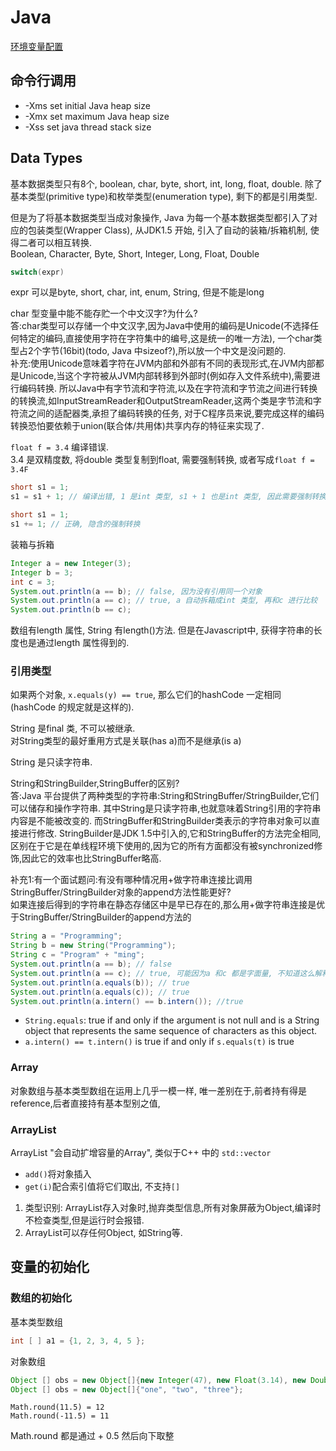 # Java
[环境变量配置](http://jingyan.baidu.com/article/f96699bb8b38e0894e3c1bef.html)

## 命令行调用

- -Xms<size>        set initial Java heap size
- -Xmx<size>        set maximum Java heap size
- -Xss<size>        set java thread stack size

## Data Types
基本数据类型只有8个, boolean, char, byte, short, int, long, float, double.
除了基本类型(primitive type)和枚举类型(enumeration type), 剩下的都是引用类型.

但是为了将基本数据类型当成对象操作, Java 为每一个基本数据类型都引入了对应的包装类型(Wrapper Class), 从JDK1.5 开始, 引入了自动的装箱/拆箱机制, 使得二者可以相互转换.  
Boolean, Character, Byte, Short, Integer, Long, Float, Double

```java
switch(expr)
```
expr 可以是byte, short, char, int, enum, String, 但是不能是long

char 型变量中能不能存贮一个中文汉字?为什么?  
答:char类型可以存储一个中文汉字,因为Java中使用的编码是Unicode(不选择任何特定的编码,直接使用字符在字符集中的编号,这是统一的唯一方法),
一个char类型占2个字节(16bit)(todo, Java 中sizeof?),所以放一个中文是没问题的.  
补充:使用Unicode意味着字符在JVM内部和外部有不同的表现形式,在JVM内部都是Unicode,当这个字符被从JVM内部转移到外部时(例如存入文件系统中),需要进行编码转换.
所以Java中有字节流和字符流,以及在字符流和字节流之间进行转换的转换流,如InputStreamReader和OutputStreamReader,这两个类是字节流和字符流之间的适配器类,承担了编码转换的任务,
对于C程序员来说,要完成这样的编码转换恐怕要依赖于union(联合体/共用体)共享内存的特征来实现了.

`float f = 3.4` 编译错误.  
3.4 是双精度数, 将double 类型复制到float, 需要强制转换, 或者写成`float f = 3.4F`

```java
short s1 = 1;
s1 = s1 + 1; // 编译出错, 1 是int 类型, s1 + 1 也是int 类型, 因此需要强制转换

short s1 = 1;
s1 += 1; // 正确, 隐含的强制转换
```

装箱与拆箱
```java
Integer a = new Integer(3);
Integer b = 3;
int c = 3;
System.out.println(a == b); // false, 因为没有引用同一个对象
System.out.println(a == c); // true, a 自动拆箱成int 类型, 再和c 进行比较
System.out.println(b == c);
```

数组有length 属性, String 有length()方法.
但是在Javascript中, 获得字符串的长度也是通过length 属性得到的.

### 引用类型
如果两个对象, `x.equals(y) == true`, 那么它们的hashCode 一定相同(hashCode 的规定就是这样的).

String 是final 类, 不可以被继承.  
对String类型的最好重用方式是关联(has a)而不是继承(is a)

String 是只读字符串.

String和StringBuilder,StringBuffer的区别?  
答:Java 平台提供了两种类型的字符串:String和StringBuffer/StringBuilder,它们可以储存和操作字符串.
其中String是只读字符串,也就意味着String引用的字符串内容是不能被改变的.
而StringBuffer和StringBuilder类表示的字符串对象可以直接进行修改.
StringBuilder是JDK 1.5中引入的,它和StringBuffer的方法完全相同,区别在于它是在单线程环境下使用的,因为它的所有方面都没有被synchronized修饰,因此它的效率也比StringBuffer略高.

补充1:有一个面试题问:有没有哪种情况用+做字符串连接比调用StringBuffer/StringBuilder对象的append方法性能更好?  
如果连接后得到的字符串在静态存储区中是早已存在的,那么用+做字符串连接是优于StringBuffer/StringBuilder的append方法的

```java
String a = "Programming";
String b = new String("Programming");
String c = "Program" + "ming";
System.out.println(a == b); // false
System.out.println(a == c); // true, 可能因为a 和c 都是字面量, 不知道这么解释对不对
System.out.println(a.equals(b)); // true
System.out.println(a.equals(c)); // true
System.out.println(a.intern() == b.intern()); //true
```
- `String.equals`: true if and only if the argument is not null and is a String object that represents the same sequence of characters as this object.
- `a.intern() == t.intern()` is true if and only if `s.equals(t)` is true

### Array
对象数组与基本类型数组在运用上几乎一模一样, 唯一差别在于,前者持有得是reference,后者直接持有基本型别之值,

### ArrayList
ArrayList "会自动扩增容量的Array", 类似于C++ 中的 `std::vector`

- `add()`将对象插入
- `get(i)`配合索引值将它们取出, 不支持`[]`

1. 类型识别: ArrayList存入对象时,抛弃类型信息,所有对象屏蔽为Object,编译时不检查类型,但是运行时会报错.
1. ArrayList可以存任何Object, 如String等.

## 变量的初始化
### 数组的初始化
基本类型数组
```java
int [ ] a1 = {1, 2, 3, 4, 5 };
```
对象数组
```java
Object [] obs = new Object[]{new Integer(47), new Float(3.14), new Double(11.11)};
Object [] obs = new Object[]{"one", "two", "three"};
```

```
Math.round(11.5) = 12
Math.round(-11.5) = 11
```
Math.round 都是通过 + 0.5 然后向下取整

